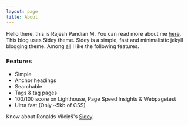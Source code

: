 ```yaml
---
layout: page
title: About
---
```


Hello there,
this is Rajesh Pandian M. You can read more about me
[here](https://mrprajesh.github.io). This blog uses Sidey theme.
Sidey is a simple, fast and minimalistic jekyll blogging theme.
Among [all](https://sidey-jekyll.netlify.com/about) I like the following
features.

### Features

- Simple
- Anchor headings
- Searchable
- Tags & tag pages
- 100/100 score on Lighthouse, Page Speed Insights & Webpagetest
- Ultra fast (Only ~5kb of CSS)

Know about Ronalds Vilciņš's [Sidey](https://github.com/ronv/sidey).
